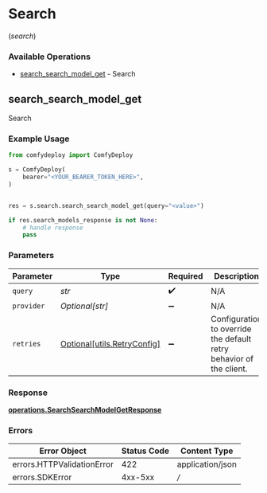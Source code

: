 # Search
(*search*)

### Available Operations

* [search_search_model_get](#search_search_model_get) - Search

## search_search_model_get

Search

### Example Usage

```python
from comfydeploy import ComfyDeploy

s = ComfyDeploy(
    bearer="<YOUR_BEARER_TOKEN_HERE>",
)


res = s.search.search_search_model_get(query="<value>")

if res.search_models_response is not None:
    # handle response
    pass

```

### Parameters

| Parameter                                                           | Type                                                                | Required                                                            | Description                                                         |
| ------------------------------------------------------------------- | ------------------------------------------------------------------- | ------------------------------------------------------------------- | ------------------------------------------------------------------- |
| `query`                                                             | *str*                                                               | :heavy_check_mark:                                                  | N/A                                                                 |
| `provider`                                                          | *Optional[str]*                                                     | :heavy_minus_sign:                                                  | N/A                                                                 |
| `retries`                                                           | [Optional[utils.RetryConfig]](../../models/utils/retryconfig.md)    | :heavy_minus_sign:                                                  | Configuration to override the default retry behavior of the client. |


### Response

**[operations.SearchSearchModelGetResponse](../../models/operations/searchsearchmodelgetresponse.md)**
### Errors

| Error Object               | Status Code                | Content Type               |
| -------------------------- | -------------------------- | -------------------------- |
| errors.HTTPValidationError | 422                        | application/json           |
| errors.SDKError            | 4xx-5xx                    | */*                        |
